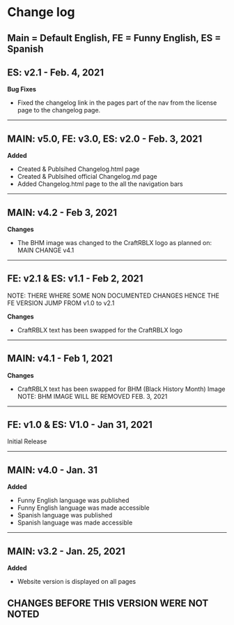 # Change log
## Main = Default English, FE = Funny English, ES = Spanish

## ES: v2.1 - Feb. 4, 2021

**Bug Fixes**
- Fixed the changelog link in the pages part of the nav from the license page to the changelog page.

---

## MAIN: v5.0, FE: v3.0, ES: v2.0 - Feb. 3, 2021

**Added**
- Created & Publsihed Changelog.html page
- Created & Publsihed official Changelog.md page
- Added Changelog.html page to the all the navigation bars

---

## MAIN: v4.2 - Feb 3, 2021

**Changes**
- The BHM image was changed to the CraftRBLX logo as planned on: MAIN CHANGE v4.1

---

## FE: v2.1 & ES: v1.1 - Feb 2, 2021 
NOTE: THERE WHERE SOME NON DOCUMENTED CHANGES HENCE THE FE VERSION JUMP FROM v1.0 to v2.1

**Changes**
- CraftRBLX text has been swapped for the CraftRBLX logo

---

## MAIN: v4.1 - Feb 1, 2021

**Changes**
- CraftRBLX text has been swapped for BHM (Black History Month) Image NOTE: BHM IMAGE WILL BE REMOVED FEB. 3, 2021

---

## FE: v1.0 & ES: V1.0 - Jan 31, 2021

Initial Release

---

## MAIN: v4.0 - Jan. 31

**Added**
- Funny English language was published 
- Funny English language was made accessible
- Spanish language was published 
- Spanish language was made accessible

---

## MAIN: v3.2 - Jan. 25, 2021

**Added**
- Website version is displayed on all pages

## CHANGES BEFORE THIS VERSION WERE NOT NOTED
